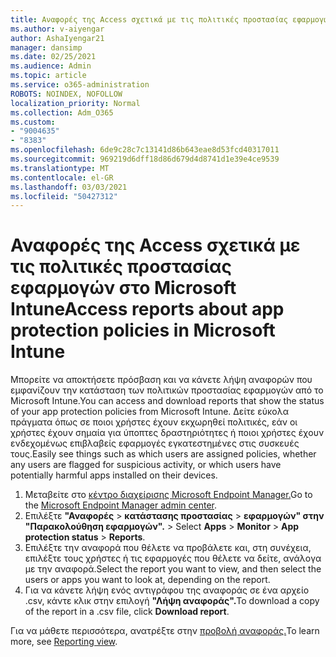 ```yaml
---
title: Αναφορές της Access σχετικά με τις πολιτικές προστασίας εφαρμογών στο Microsoft Intune
ms.author: v-aiyengar
author: AshaIyengar21
manager: dansimp
ms.date: 02/25/2021
ms.audience: Admin
ms.topic: article
ms.service: o365-administration
ROBOTS: NOINDEX, NOFOLLOW
localization_priority: Normal
ms.collection: Adm_O365
ms.custom:
- "9004635"
- "8383"
ms.openlocfilehash: 6de9c28c7c13141d86b643eae8d53fcd40317011
ms.sourcegitcommit: 969219d6dff18d86d679d4d8741d1e39e4ce9539
ms.translationtype: MT
ms.contentlocale: el-GR
ms.lasthandoff: 03/03/2021
ms.locfileid: "50427312"
---
```

# <a name="access-reports-about-app-protection-policies-in-microsoft-intune"></a><span data-ttu-id="11131-102">Αναφορές της Access σχετικά με τις πολιτικές προστασίας εφαρμογών στο Microsoft Intune</span><span class="sxs-lookup"><span data-stu-id="11131-102">Access reports about app protection policies in Microsoft Intune</span></span>

<span data-ttu-id="11131-103">Μπορείτε να αποκτήσετε πρόσβαση και να κάνετε λήψη αναφορών που εμφανίζουν την κατάσταση των πολιτικών προστασίας εφαρμογών από το Microsoft Intune.</span><span class="sxs-lookup"><span data-stu-id="11131-103">You can access and download reports that show the status of your app protection policies from Microsoft Intune.</span></span> <span data-ttu-id="11131-104">Δείτε εύκολα πράγματα όπως σε ποιοι χρήστες έχουν εκχωρηθεί πολιτικές, εάν οι χρήστες έχουν σημαία για ύποπτες δραστηριότητες ή ποιοι χρήστες έχουν ενδεχομένως επιβλαβείς εφαρμογές εγκατεστημένες στις συσκευές τους.</span><span class="sxs-lookup"><span data-stu-id="11131-104">Easily see things such as which users are assigned policies, whether any users are flagged for suspicious activity, or which users have potentially harmful apps installed on their devices.</span></span>

1. <span data-ttu-id="11131-105">Μεταβείτε στο [κέντρο διαχείρισης Microsoft Endpoint Manager.](https://go.microsoft.com/fwlink/?linkid=2109431)</span><span class="sxs-lookup"><span data-stu-id="11131-105">Go to the [Microsoft Endpoint Manager admin center](https://go.microsoft.com/fwlink/?linkid=2109431).</span></span>
1. <span data-ttu-id="11131-106">Επιλέξτε **"Αναφορές**  >  **κατάστασης προστασίας**  >  **εφαρμογών" στην "Παρακολούθηση εφαρμογών".**  >  </span><span class="sxs-lookup"><span data-stu-id="11131-106">Select **Apps** > **Monitor** > **App protection status** > **Reports**.</span></span>
1. <span data-ttu-id="11131-107">Επιλέξτε την αναφορά που θέλετε να προβάλετε και, στη συνέχεια, επιλέξτε τους χρήστες ή τις εφαρμογές που θέλετε να δείτε, ανάλογα με την αναφορά.</span><span class="sxs-lookup"><span data-stu-id="11131-107">Select the report you want to view, and then select the users or apps you want to look at, depending on the report.</span></span>
1. <span data-ttu-id="11131-108">Για να κάνετε λήψη ενός αντιγράφου της αναφοράς σε ένα αρχείο .csv, κάντε κλικ στην επιλογή **"Λήψη αναφοράς".**</span><span class="sxs-lookup"><span data-stu-id="11131-108">To download a copy of the report in a .csv file, click **Download report**.</span></span>

<span data-ttu-id="11131-109">Για να μάθετε περισσότερα, ανατρέξτε στην [προβολή αναφοράς.](https://go.microsoft.com/fwlink/?linkid=2109431)</span><span class="sxs-lookup"><span data-stu-id="11131-109">To learn more, see [Reporting view](https://go.microsoft.com/fwlink/?linkid=2109431).</span></span>
